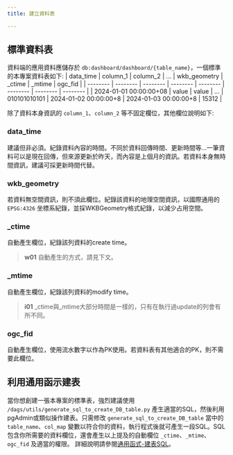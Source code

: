 ```yaml
---
title: 建立資料表

---
```


## 標準資料表
資料端的應用資料應儲存於 `db:dashboard/dashboard/{table_name}`，一個標準的本專案資料表如下:
| data_time | column_1 | column_2 | ... | wkb_geometry | _ctime | _mtime | ogc_fid |
| -------- | -------- | -------- | -------- | -------- | -------- | -------- | -------- |
| 2024-01-01 00:00:00+08 | value | value | ... | 010101010101 | 2024-01-02 00:00:00+8 | 2024-01-03 00:00:00+8 | 15312 |

除了資料本身資訊的 `column_1`、`column_2` 等不固定欄位，其他欄位說明如下:

### data_time
建議但非必須。紀錄資料內容的時間。不同於資料回傳時間、更新時間等...一筆資料可以是現在回傳，但來源更新於昨天，而內容是上個月的資訊。若資料本身無時間資訊，建議可採更新時間代替。

### wkb_geometry
若資料無空間資訊，則不須此欄位。紀錄該資料的地理空間資訊，以國際通用的 `EPSG:4326` 坐標系紀錄，並採WKBGeometry格式紀錄，以減少占用空間。

### _ctime
自動產生欄位，紀錄該列資料的create time。

> **w01**
> 自動產生的方式，請見下文。

### _mtime
自動產生欄位，紀錄該列資料的modify time。

> **i01**
> _ctime與_mtime大部分時間是一樣的，只有在執行過update的列會有所不同。

### ogc_fid
自動產生欄位，使用流水數字以作為PK使用。若資料表有其他適合的PK，則不需要此欄位。


## 利用通用函示建表
當你想創建一張本專案的標準表，強烈建議使用 `/dags/utils/generate_sql_to_create_DB_table.py` 產生適當的SQL，然後利用pgAdmin或類似操作建表。只需修改 `generate_sql_to_create_DB_table` 當中的 `table_name`、`col_map` 變數以符合你的資料，執行程式後就可產生一段SQL。SQL包含你所需要的資料欄位，還會產生以上提及的自動欄位 `_ctime`、`_mtime`、`ogc_fid` 及適當的權限。
詳細說明請參閱[通用函式-建表SQL](/data-end/utils-generate_sql)。
